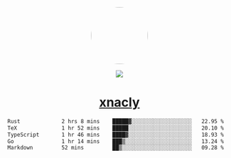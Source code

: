 <p align="center">
  <img style="border-radius: 100px" width="128" height="128" src="https://avatars.githubusercontent.com/u/47723417?v=4"/>
</p>
<p align="center">
  <img src="https://komarev.com/ghpvc/?username=xnacly&&style=flat-square"/>
</p>

<h1 align="center"><a href="https://xnacly.me"> xnacly</a> </h1>

<!--START_SECTION:waka-->

```txt
Rust             2 hrs 8 mins    █████▓░░░░░░░░░░░░░░░░░░░   22.95 %
TeX              1 hr 52 mins    █████░░░░░░░░░░░░░░░░░░░░   20.10 %
TypeScript       1 hr 46 mins    ████▓░░░░░░░░░░░░░░░░░░░░   18.93 %
Go               1 hr 14 mins    ███▒░░░░░░░░░░░░░░░░░░░░░   13.24 %
Markdown         52 mins         ██▒░░░░░░░░░░░░░░░░░░░░░░   09.28 %
```

<!--END_SECTION:waka-->

